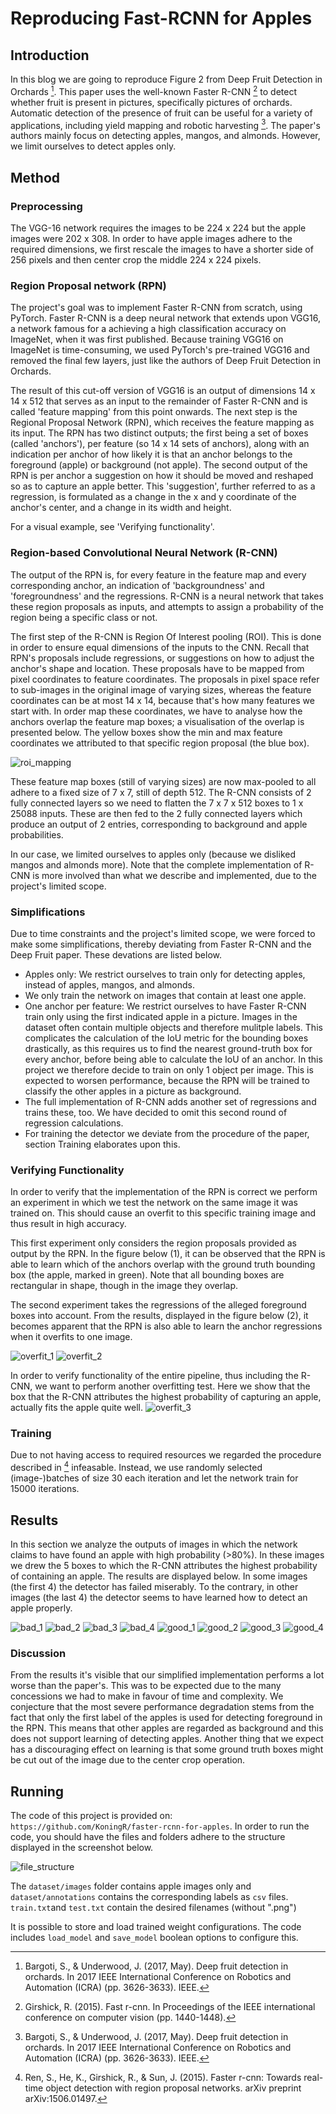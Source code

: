 # Reproducing Fast-RCNN for Apples

## Introduction
In this blog we are going to reproduce Figure 2 from Deep Fruit Detection in Orchards [^deep-fruit-detection]. This paper uses the well-known Faster R-CNN [^fast-rcnn] to detect whether fruit is present in pictures, specifically pictures of orchards. Automatic detection of the presence of fruit can be useful for a variety of applications, including yield mapping and robotic harvesting [^deep-fruit-detection]. The paper's authors mainly focus on detecting apples, mangos, and almonds. However, we limit ourselves to detect apples only.

## Method

### Preprocessing

The VGG-16 network requires the images to be 224 x 224 but the apple images were 202 x 308. In order to have apple images adhere to the required dimensions, we first rescale the images to have a shorter side of 256 pixels and then center crop the middle 224 x 224 pixels. 

### Region Proposal network (RPN)
The project's goal was to implement Faster R-CNN from scratch, using PyTorch. Faster R-CNN is a deep neural network that extends upon VGG16, a network famous for a achieving a high classification accuracy on ImageNet, when it was first published. Because training VGG16 on ImageNet is time-consuming, we used PyTorch's pre-trained VGG16 and removed the final few layers, just like the authors of Deep Fruit Detection in Orchards.

The result of this cut-off version of VGG16 is an output of dimensions 14 x 14 x 512 that serves as an input to the remainder of Faster R-CNN and is called 'feature mapping' from this point onwards. The next step is the Regional Proposal Network (RPN), which receives the feature mapping as its input. The RPN has two distinct outputs; the first being a set of boxes (called 'anchors'), per feature (so 14 x 14 sets of anchors), along with an indication per anchor of how likely it is that an anchor belongs to the foreground (apple) or background (not apple). The second output of the RPN is per anchor a suggestion on how it should be moved and reshaped so as to capture an apple better. This 'suggestion', further referred to as a regression, is formulated as a change in the x and y coordinate of the anchor's center, and a change in its width and height.

For a visual example, see 'Verifying functionality'.

### Region-based Convolutional Neural Network (R-CNN)
The output of the RPN is, for every feature in the feature map and every corresponding anchor, an indication of 'backgroundness' and 'foregroundness' and the regressions. R-CNN is a neural network that takes these region proposals as inputs, and attempts to assign a probability of the region being a specific class or not.

The first step of the R-CNN is Region Of Interest pooling (ROI). This is done in order to ensure equal dimensions of the inputs to the CNN. Recall that RPN's proposals include regressions, or suggestions on how to adjust the anchor's shape and location. These proposals have to be mapped from pixel coordinates to feature coordinates. The proposals in pixel space refer to sub-images in the original image of varying sizes, whereas the feature coordinates can be at most 14 x 14, because that's how many features we start with. In order map these coordinates, we have to analyse how the anchors overlap the feature map boxes; a visualisation of the overlap is presented below. The yellow boxes show the min and max feature coordinates we attributed to that specific region proposal (the blue box).

![roi_mapping](https://github.com/koningr/faster-rcnn-for-apples/blob/main/images/roi_features.png)


These feature map boxes (still of varying sizes) are now max-pooled to all adhere to a fixed size of 7 x 7, still of depth 512. The R-CNN consists of 2 fully connected layers so we need to flatten the 7 x 7 x 512 boxes to 1 x 25088 inputs. These are then fed to the 2 fully connected layers which produce an output of 2 entries, corresponding to background and apple probabilities.

In our case, we limited ourselves to apples only (because we disliked mangos and almonds more). Note that the complete implementation of R-CNN is more involved than what we describe and implemented, due to the project's limited scope.

### Simplifications
Due to time constraints and the project's limited scope, we were forced to make some simplifications, thereby deviating from Faster R-CNN and the Deep Fruit paper. These devations are listed below.

- Apples only: We restrict ourselves to train only for detecting apples, instead of apples, mangos, and almonds.
- We only train the network on images that contain at least one apple.
- One anchor per feature: We restrict ourselves to have Faster R-CNN train only using the first indicated apple in a picture. Images in the dataset often contain multiple objects and therefore mulitple labels. This complicates the calculation of the IoU metric for the bounding boxes drastically, as this requires us to find the nearest ground-truth box for every anchor, before being able to calculate the IoU of an anchor. In this project we therefore decide to train on only 1 object per image. This is expected to worsen performance, because the RPN will be trained to classify the other apples in a picture as background.
- The full implementation of R-CNN adds another set of regressions and trains these, too. We have decided to omit this second round of regression calculations.
- For training the detector we deviate from the procedure of the paper, section Training elaborates upon this.

### Verifying Functionality
In order to verify that the implementation of the RPN is correct we perform an experiment in which we test the network on the same image it was trained on. This should cause an overfit to this specific training image and thus result in high accuracy.

This first experiment only considers the region proposals provided as output by the RPN. In the figure below (1), it can be observed that the RPN is able to learn which of the anchors overlap with the ground truth bounding box (the apple, marked in green). Note that all bounding boxes are rectangular in shape, though in the image they overlap.  

The second experiment takes the regressions of the alleged foreground boxes into account. From the results, displayed in the figure below (2), it becomes apparent that the RPN is also able to learn the anchor regressions when it overfits to one image.

![overfit_1](https://github.com/koningr/faster-rcnn-for-apples/blob/main/images/overfit1.png)
![overfit_2](https://github.com/koningr/faster-rcnn-for-apples/blob/main/images/overfit2.png)

In order to verify functionality of the entire pipeline, thus including the R-CNN, we want to perform another overfitting test. Here we show that the box that the R-CNN attributes the highest probability of capturing an apple, actually fits the apple quite well.
![overfit_3](https://github.com/koningr/faster-rcnn-for-apples/blob/main/images/overfit3.png)

### Training 

Due to not having access to required resources we regarded the procedure described in [^fast-rcnn-other] infeasable. Instead, we use randomly selected (image-)batches of size 30 each iteration and let the network train for 15000 iterations.

## Results

In this section we analyze the outputs of images in which the network claims to have found an apple with high probability (>80%). In these images we drew the 5 boxes to which the R-CNN attributes the highest probability of containing an apple. The results are displayed below. In some images (the first 4) the detector has failed miserably. To the contrary, in other images (the last 4) the detector seems to have learned how to detect an apple properly.

![bad_1](https://github.com/koningr/faster-rcnn-for-apples/blob/main/images/bad1.png)
![bad_2](https://github.com/koningr/faster-rcnn-for-apples/blob/main/images/bad2.png)
![bad_3](https://github.com/koningr/faster-rcnn-for-apples/blob/main/images/bad3.png)
![bad_4](https://github.com/koningr/faster-rcnn-for-apples/blob/main/images/bad4.png)
![good_1](https://github.com/koningr/faster-rcnn-for-apples/blob/main/images/good1.png)
![good_2](https://github.com/koningr/faster-rcnn-for-apples/blob/main/images/good2.png)
![good_3](https://github.com/koningr/faster-rcnn-for-apples/blob/main/images/good3.png)
![good_4](https://github.com/koningr/faster-rcnn-for-apples/blob/main/images/good4.png)
 
### Discussion


From the results it's visible that our simplified implementation performs a lot worse than the paper's. This was to be expected due to the many concessions we had to make in favour of time and complexity. We conjecture that the most severe performance degradation stems from the fact that only the first label of the apples is used for detecting foreground in the RPN. This means that other apples are regarded as background and this does not support learning of detecting apples. Another thing that we expect has a discouraging effect on learning is that some ground truth boxes might be cut out of the image due to the center crop operation.


[^deep-fruit-detection]: Bargoti, S., & Underwood, J. (2017, May). Deep fruit detection in orchards. In 2017 IEEE International Conference on Robotics and Automation (ICRA) (pp. 3626-3633). IEEE.

[^fast-rcnn]: Girshick, R. (2015). Fast r-cnn. In Proceedings of the IEEE international conference on computer vision (pp. 1440-1448).


[^fast-rcnn-other]: Ren, S., He, K., Girshick, R., & Sun, J. (2015). Faster r-cnn: Towards real-time object detection with region proposal networks. arXiv preprint arXiv:1506.01497.

## Running 
The code of this project is provided on: `https://github.com/KoningR/faster-rcnn-for-apples`. In order to run the code, you should have the files and folders adhere to the structure displayed in the screenshot below.

![file_structure](https://github.com/koningr/faster-rcnn-for-apples/blob/main/images/files.png)

The `dataset/images` folder contains apple images only and `dataset/annotations` contains the corresponding labels as `csv` files. `train.txt`and `test.txt` contain the desired filenames (without ".png")

It is possible to store and load trained weight configurations. The code includes `load_model` and `save_model` boolean options to configure this. 